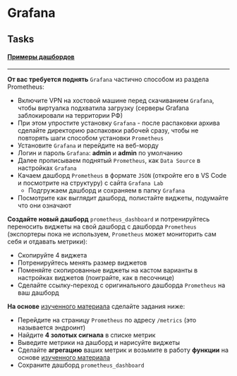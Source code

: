 # Grafana
## Tasks

#### [Примеры дашбордов](https://play.grafana.org/dashboards)
---
**От вас требуется поднять** `Grafana` частично способом из раздела Prometheus:
 - Включите VPN на хостовой машине перед скачиванием `Grafana`, чтобы виртуалка подхватила загрузку (серверы Grafana заблокировали на территории РФ)
 - При этом упростите установку `Grafana` - после распаковки архива сделайте директорию распаковки рабочей сразу, чтобы не повторять шаги способом установки `Prometheus`
 - Установите `Grafana` и перейдите на веб-морду
 - Логин и пароль `Grafana`: **admin** и **admin** по умолчанию 
 - Далее прописываем поднятый `Prometheus`, как `Data Source` в настройках `Grafana`
 - Качаем дашборд `Prometheus` в формате `JSON` (откройте его в VS Code и посмотрите на структуру) с сайта `Grafana Lab`
   - Подгружаем дашборд и сохраняем в папку `Grafana`
 - Посмотрите как выглядит дашборд, полистайте виджеты, подумайте что они означают

**Создайте новый дашборд** `prometheus_dashboard` и потренируйтесь переносить виджеты на свой дашборд с дашборда `Prometheus` (экспортеры пока не используем, `Prometheus` может мониторить сам себя и отдавать метрики):
   - Скопируйте 4 виджета
   - Потренируйтесь менять размер виджетов
   - Поменяйте скопированные виджеты на кастом варианты в настройках виджетов (поиграйте, как в песочнице)
   - Сделайте ссылку-переход с оригинального дашборда `Prometheus` на ваш дашборд
  
**На основе** [изученного материала](https://github.com/lamjob1993/linux-monitoring/blob/main/grafana/README.md "Строим визуал: Grafana (Frontend GUI) + Prometheus (Backend) + Node Exporter (Metrics)
") сделайте задания ниже:
   - Перейдите на страницу `Prometheus` по адресу `/metrics` (это называется эндроинт)
   - Найдите **4 золотых сигнала** в списке метрик
   - Выведите метрики на дашборд и нарисуйте виджеты
   - Сделайте **агрегацию** ваших метрик и возьмите в работу **функции** на основе [изученного материала](https://github.com/lamjob1993/linux-monitoring/blob/main/prometheus/README.md "Как работает Prometheus и для чего он нужен")
   - Сохраните дашборд `prometheus_dashboard`
